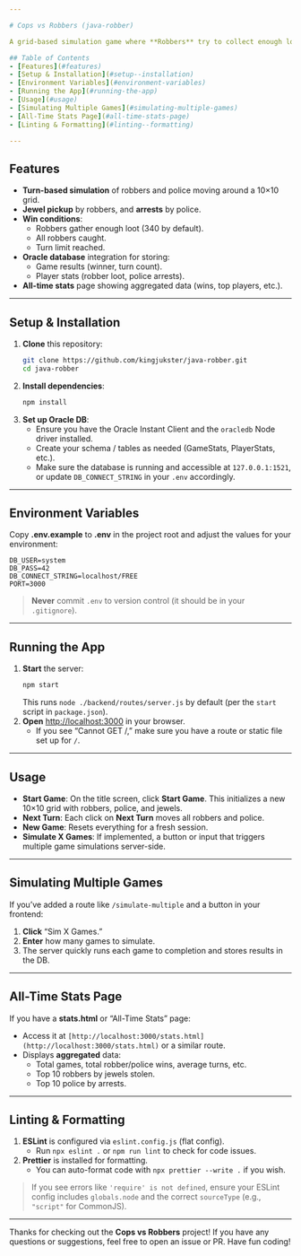 ```yaml
---

# Cops vs Robbers (java-robber)

A grid‐based simulation game where **Robbers** try to collect enough loot (jewels) while **Police** attempt to catch them. The game ends when either the robbers meet their loot goal, all robbers are caught, or a turn limit is reached. This project uses **Node.js**, **Express**, and an **Oracle** database for storing stats.

## Table of Contents
- [Features](#features)
- [Setup & Installation](#setup--installation)
- [Environment Variables](#environment-variables)
- [Running the App](#running-the-app)
- [Usage](#usage)
- [Simulating Multiple Games](#simulating-multiple-games)
- [All-Time Stats Page](#all-time-stats-page)
- [Linting & Formatting](#linting--formatting)

---
```


## Features
- **Turn-based simulation** of robbers and police moving around a 10×10 grid.
- **Jewel pickup** by robbers, and **arrests** by police.
- **Win conditions**:
  - Robbers gather enough loot (340 by default).
  - All robbers caught.
  - Turn limit reached.
- **Oracle database** integration for storing:
  - Game results (winner, turn count).
  - Player stats (robber loot, police arrests).
- **All-time stats** page showing aggregated data (wins, top players, etc.).

---

## Setup & Installation

1. **Clone** this repository:
   ```bash
   git clone https://github.com/kingjukster/java-robber.git
   cd java-robber
   ```
2. **Install dependencies**:
   ```bash
   npm install
   ```
3. **Set up Oracle DB**:
   - Ensure you have the Oracle Instant Client and the `oracledb` Node driver installed.
   - Create your schema / tables as needed (GameStats, PlayerStats, etc.).
   - Make sure the database is running and accessible at `127.0.0.1:1521`, or update
     `DB_CONNECT_STRING` in your `.env` accordingly.

---

## Environment Variables

Copy **.env.example** to **.env** in the project root and adjust the values for your environment:

```
DB_USER=system
DB_PASS=42
DB_CONNECT_STRING=localhost/FREE
PORT=3000
```

> **Never** commit `.env` to version control (it should be in your `.gitignore`).

---

## Running the App

1. **Start** the server:
   ```bash
   npm start
   ```
   This runs `node ./backend/routes/server.js` by default (per the `start` script in `package.json`).
2. **Open** [http://localhost:3000](http://localhost:3000) in your browser.  
   - If you see “Cannot GET /,” make sure you have a route or static file set up for `/`.

---

## Usage

- **Start Game**: On the title screen, click **Start Game**. This initializes a new 10×10 grid with robbers, police, and jewels.
- **Next Turn**: Each click on **Next Turn** moves all robbers and police.  
- **New Game**: Resets everything for a fresh session.  
- **Simulate X Games**: If implemented, a button or input that triggers multiple game simulations server-side.

---

## Simulating Multiple Games

If you’ve added a route like `/simulate-multiple` and a button in your frontend:
1. **Click** “Sim X Games.”
2. **Enter** how many games to simulate.
3. The server quickly runs each game to completion and stores results in the DB.

---

## All-Time Stats Page

If you have a **stats.html** or “All-Time Stats” page:
- Access it at `[http://localhost:3000/stats.html](http://localhost:3000/stats.html)` or a similar route.
- Displays **aggregated** data:
  - Total games, total robber/police wins, average turns, etc.
  - Top 10 robbers by jewels stolen.
  - Top 10 police by arrests.

---

## Linting & Formatting

1. **ESLint** is configured via `eslint.config.js` (flat config).  
   - Run `npx eslint .` or `npm run lint` to check for code issues.  
2. **Prettier** is installed for formatting.  
   - You can auto-format code with `npx prettier --write .` if you wish.

> If you see errors like `'require' is not defined`, ensure your ESLint config includes `globals.node` and the correct `sourceType` (e.g., `"script"` for CommonJS).

---

Thanks for checking out the **Cops vs Robbers** project! If you have any questions or suggestions, feel free to open an issue or PR. Have fun coding!
